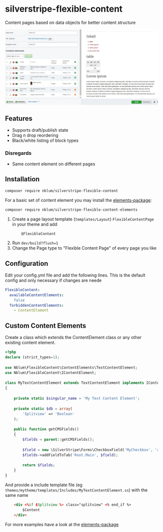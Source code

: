 # silverstripe-flexible-content
Content pages based on data objects for better content structure

![screenshot](assets/screen1.jpg)


## Features
 - Supports draft/publish state
 - Drag n drop reordering
 - Black/white listing of block types
 
### Disregards
 - Same content element on different pages


## Installation

```sh
composer require nblum/silverstripe-flexible-content
```

For a basic set of content element you may install the 
[elements-package](https://github.com/nblum/silverstripe-flexible-content-elements):
 
```sh
composer require nblum/silverstripe-flexible-content-elements
```

 1. Create a page layout template (`templates/Layout`) ```FlexibleContentPage``` in your theme and add
    ```
        $FlexibleContent
    ```
 1. Run ```dev/build?flush=1```
 1. Change the Page type to "Flexible Content Page" of every page you like


## Configuration

Edit your config.yml file and add the following lines. This is the default config and
only necessary if changes are neede
```yml
FlexibleContent:
  availableContentElements:
    false
  forbiddenContentElements:
    - ContentElement
```

## Custom Content Elements
Create a class which extends the ContentElement class or any other existing content element.

```php
<?php
declare (strict_types=1);

use Nblum\FlexibleContent\ContentElements\TextContentElement;
use Nblum\FlexibleContent\IContentElement;

class MyTextContentElement extends TextContentElement implements IContentElement
{

    private static $singular_name = 'My Text Content Element';

    private static $db = array(
        'Splitview' => 'Boolean'
    );

    public function getCMSFields()
    {
        $fields = parent::getCMSFields();

        $field = new \SilverStripe\Forms\CheckboxField('MyCheckbox', 'a checkbox');
        $fields->addFieldToTab('Root.Main', $field);

        return $fields;
    }
}
```

And provide a include template file (eg `themes/mytheme/templates/Includes/MyTextContentElement.ss`) with the same name

```html
    <div <%if $Splitview %> class="splitview" <% end_if %>
        $Content
    </div>
```

For more examples have a look at the
[elements-package](https://github.com/nblum/silverstripe-flexible-content-elements)
 